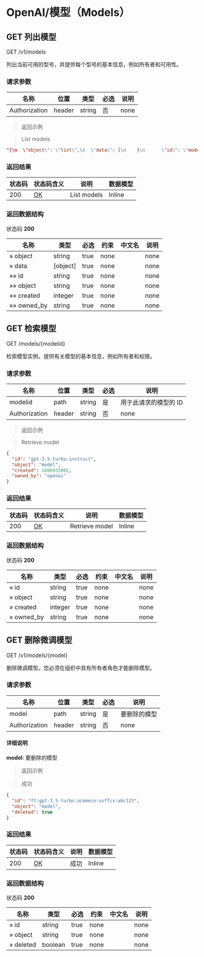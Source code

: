 

# OpenAI/模型（Models）

## GET 列出模型

GET /v1/models

列出当前可用的型号，并提供每个型号的基本信息，例如所有者和可用性。

### 请求参数

|名称|位置|类型|必选|说明|
|---|---|---|---|---|
|Authorization|header|string| 否 |none|

> 返回示例

> List models

```json
"{\n  \"object\": \"list\",\n  \"data\": [\n    {\n      \"id\": \"model-id-0\",\n      \"object\": \"model\",\n      \"created\": 1686935002,\n      \"owned_by\": \"organization-owner\"\n    },\n    {\n      \"id\": \"model-id-1\",\n      \"object\": \"model\",\n      \"created\": 1686935002,\n      \"owned_by\": \"organization-owner\",\n    },\n    {\n      \"id\": \"model-id-2\",\n      \"object\": \"model\",\n      \"created\": 1686935002,\n      \"owned_by\": \"openai\"\n    },\n  ],\n  \"object\": \"list\"\n}"
```

### 返回结果

|状态码|状态码含义|说明|数据模型|
|---|---|---|---|
|200|[OK](https://tools.ietf.org/html/rfc7231#section-6.3.1)|List models|Inline|

### 返回数据结构

状态码 **200**

|名称|类型|必选|约束|中文名|说明|
|---|---|---|---|---|---|
|» object|string|true|none||none|
|» data|[object]|true|none||none|
|»» id|string|true|none||none|
|»» object|string|true|none||none|
|»» created|integer|true|none||none|
|»» owned_by|string|true|none||none|

## GET 检索模型

GET /models/{modelid}

检索模型实例，提供有关模型的基本信息，例如所有者和权限。

### 请求参数

|名称|位置|类型|必选|说明|
|---|---|---|---|---|
|modelid|path|string| 是 |用于此请求的模型的 ID|
|Authorization|header|string| 否 |none|

> 返回示例

> Retrieve model

```json
{
  "id": "gpt-3.5-turbo-instruct",
  "object": "model",
  "created": 1686935002,
  "owned_by": "openai"
}
```

### 返回结果

|状态码|状态码含义|说明|数据模型|
|---|---|---|---|
|200|[OK](https://tools.ietf.org/html/rfc7231#section-6.3.1)|Retrieve model|Inline|

### 返回数据结构

状态码 **200**

|名称|类型|必选|约束|中文名|说明|
|---|---|---|---|---|---|
|» id|string|true|none||none|
|» object|string|true|none||none|
|» created|integer|true|none||none|
|» owned_by|string|true|none||none|

## GET 删除微调模型

GET /v1/models/{model}

删除微调模型。您必须在组织中具有所有者角色才能删除模型。

### 请求参数

|名称|位置|类型|必选|说明|
|---|---|---|---|---|
|model|path|string| 是 |要删除的模型|
|Authorization|header|string| 否 |none|

#### 详细说明

**model**: 要删除的模型

> 返回示例

> 成功

```json
{
  "id": "ft:gpt-3.5-turbo:acemeco:suffix:abc123",
  "object": "model",
  "deleted": true
}
```

### 返回结果

|状态码|状态码含义|说明|数据模型|
|---|---|---|---|
|200|[OK](https://tools.ietf.org/html/rfc7231#section-6.3.1)|成功|Inline|

### 返回数据结构

状态码 **200**

|名称|类型|必选|约束|中文名|说明|
|---|---|---|---|---|---|
|» id|string|true|none||none|
|» object|string|true|none||none|
|» deleted|boolean|true|none||none|
